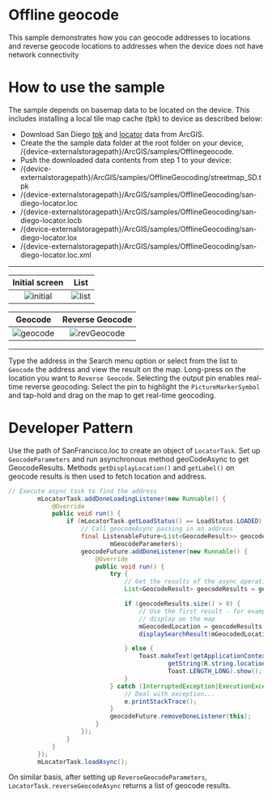 # Offline geocode
This sample demonstrates how you can geocode addresses to locations and reverse geocode locations to addresses when the device does not have network connectivity

# How to use the sample
The sample depends on basemap data to be located on the device. This includes installing a local tile map cache (tpk) to device as described below:

 * Download San Diego [tpk](http://www.arcgis.com/home/item.html?id=1330ab96ac9c40a49e59650557f2cd63) and [locator](http://www.arcgis.com/home/item.html?id=344e3b12368543ef84045ef9aa3c32ba) data from ArcGIS.
 * Create the the sample data folder at the root folder on your device, /{device-externalstoragepath}/ArcGIS/samples/Offlinegeocode.
 * Push the downloaded data contents from step 1 to your device:
  * /{device-externalstoragepath}/ArcGIS/samples/OfflineGeocoding/streetmap_SD.tpk
  * /{device-externalstoragepath}/ArcGIS/samples/OfflineGeocoding/san-diego-locator.loc
  * /{device-externalstoragepath}/ArcGIS/samples/OfflineGeocoding/san-diego-locator.locb
  * /{device-externalstoragepath}/ArcGIS/samples/OfflineGeocoding/san-diego-locator.lox
  * /{device-externalstoragepath}/ArcGIS/samples/OfflineGeocoding/san-diego-locator.loc.xml

  
---  
|  Initial screen                                             |  List                                         |
|:-----------------------------------------------------------:|:-----------------------------------------------------------:|
|![initial](https://cloud.githubusercontent.com/assets/12448081/16972352/8cc3681e-4ddf-11e6-864e-aa2726e0631e.png)|![list](https://cloud.githubusercontent.com/assets/12448081/17008290/b5ffa178-4ea4-11e6-8913-1fa3cd3711d1.png)|      

|  Geocode                                                    |  Reverse Geocode
|:-----------------------------------------------------------:|:-----------------------------------------------------------:|
|![geocode](https://cloud.githubusercontent.com/assets/12448081/16972376/b67528aa-4ddf-11e6-81f4-0a3559cd7fdd.png)|![revGeocode](https://cloud.githubusercontent.com/assets/12448081/16972382/c0fff502-4ddf-11e6-8d3e-0b26e06ec216.png)|
---

Type the address in the Search menu option or select from the list to `Geocode` the address and view the result on the map. Long-press on the location you want to `Reverse Geocode`. Selecting the output pin enables real-time reverse geocoding. Select the pin to highlight the `PictureMarkerSymbol` and tap-hold and drag on the map to get real-time geocoding.


# Developer Pattern
Use the path of SanFrancisco.loc to create an object of `LocatorTask`. Set up `GeocodeParameters` and run asynchronous method geoCodeAsync to get GeocodeResults. Methods ```getDisplayLocation()``` and `getLabel()` on geocode results is then used to fetch location and address.

```java
// Execute async task to find the address
        mLocatorTask.addDoneLoadingListener(new Runnable() {
            @Override
            public void run() {
                if (mLocatorTask.getLoadStatus() == LoadStatus.LOADED) {
                    // Call geocodeAsync passing in an address
                    final ListenableFuture<List<GeocodeResult>> geocodeFuture = mLocatorTask.geocodeAsync(address,
                            mGeocodeParameters);
                    geocodeFuture.addDoneListener(new Runnable() {
                        @Override
                        public void run() {
                            try {
                                // Get the results of the async operation
                                List<GeocodeResult> geocodeResults = geocodeFuture.get();

                                if (geocodeResults.size() > 0) {
                                    // Use the first result - for example
                                    // display on the map
                                    mGeocodedLocation = geocodeResults.get(0);
                                    displaySearchResult(mGeocodedLocation.getDisplayLocation(), mGeocodedLocation.getLabel());

                                } else {
                                    Toast.makeText(getApplicationContext(),
                                            getString(R.string.location_not_foud) + address,
                                            Toast.LENGTH_LONG).show();
                                }
                            } catch (InterruptedException|ExecutionException e) {
                                // Deal with exception...
                                e.printStackTrace();
                            }
                            geocodeFuture.removeDoneListener(this);
                        }
                    });
                }
            }
        });
        mLocatorTask.loadAsync();
```
On similar basis, after setting up ```ReverseGeocodeParameters```, ```LocatorTask.reverseGeocodeAsync``` returns a list of geocode results.
